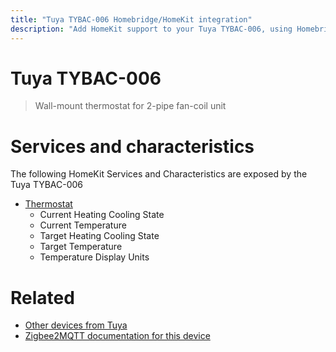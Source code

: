 ```yaml
---
title: "Tuya TYBAC-006 Homebridge/HomeKit integration"
description: "Add HomeKit support to your Tuya TYBAC-006, using Homebridge, Zigbee2MQTT and homebridge-z2m."
---
```

<!---
This file has been GENERATED using src/docgen/docgen.ts
DO NOT EDIT THIS FILE MANUALLY!
-->
# Tuya TYBAC-006
> Wall-mount thermostat for 2-pipe fan-coil unit


# Services and characteristics
The following HomeKit Services and Characteristics are exposed by
the Tuya TYBAC-006

* [Thermostat](../../climate.md)
  * Current Heating Cooling State
  * Current Temperature
  * Target Heating Cooling State
  * Target Temperature
  * Temperature Display Units


# Related
* [Other devices from Tuya](../index.md#tuya)
* [Zigbee2MQTT documentation for this device](https://www.zigbee2mqtt.io/devices/TYBAC-006.html)